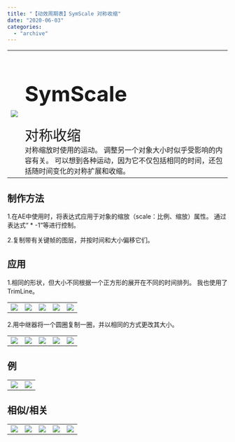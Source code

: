 ```yaml
---
title: "【动效周期表】SymScale 对称收缩"
date: "2020-06-03"
categories: 
  - "archive"
---
```


<table style="border-collapse: collapse;"><tbody class="table1"><tr><td><img src="https://mir.yuelili.com/user/AE/mg/foxcodex/SymScale.gif"></td><td><h2 style="font-size: 36pt;">SymScale</h2><div></div><span style="font-size: 24pt;">对称收缩</span><div></div>对称缩放时使用的运动。 调整另一个对象大小时似乎受影响的内容有关。 可以想到各种运动，因为它不仅包括相同的时间，还包括随时间变化的对称扩展和收缩。</td></tr></tbody></table>

## 制作方法

1.在AE中使用时，将表达式应用于对象的缩放（scale：比例、缩放）属性。 通过表达式“ \* -1”等进行控制。

2.复制带有关键帧的图层，并按时间和大小偏移它们。

## 应用

1.相同的形状，但大小不同根据一个正方形的展开在不同的时间排列。 我也使用了TrimLine。

<table><tbody class="table1"><tr><td><a href="https://yuelili.com/archive/symscale/"><img src="https://mir.yuelili.com/user/AE/mg/foxcodex/SymScale.gif"></a></td><td><img class="plus" src="https://mir.yuelili.com/user/AE/mg/foxcodex/plus.png"></td><td><a href="https://yuelili.com/archive/trimline/"><img src="https://mir.yuelili.com/user/AE/mg/foxcodex/TrimLine.gif"></a></td><td><img class="plus" src="https://mir.yuelili.com/user/AE/mg/foxcodex/tri.png"></td><td><img src="https://mir.yuelili.com/user/AE/mg/foxcodex/SymmetricScale-Ex002.gif"></td></tr></tbody></table>

2.用中继器将一个圆圈复制一圈，并以相同的方式更改其大小。

<table style="border-collapse: collapse;"><tbody class="table1"><tr><td><a href="https://yuelili.com/archive/symscale/"><img src="https://mir.yuelili.com/user/AE/mg/foxcodex/SymScale.gif"></a></td><td><img class="plus" src="https://mir.yuelili.com/user/AE/mg/foxcodex/plus.png"></td><td><a href="https://yuelili.com/archive/repeatrotate/"><img src="https://mir.yuelili.com/user/AE/mg/foxcodex/RepeatRotate.gif"></a></td><td><img class="plus" src="https://mir.yuelili.com/user/AE/mg/foxcodex/tri.png"></td><td><img src="https://mir.yuelili.com/user/AE/mg/foxcodex/SymmetricScale-Ex001.gif"></td></tr></tbody></table>

## 例

<table style="border-collapse: collapse;"><tbody class="table1"><tr><td><img src="https://mir.yuelili.com/user/AE/mg/foxcodex/SymmetricScale-Ex002.gif"></td><td><img src="https://mir.yuelili.com/user/AE/mg/foxcodex/SymmetricScale-Ex001.gif"></td></tr></tbody></table>

## 相似/相关

<table style="border-collapse: collapse;"><tbody class="table1"><tr><td><a href="https://yuelili.com/archive/symrotate/"><img src="https://mir.yuelili.com/user/AE/mg/foxcodex/SymRotate.gif"></a></td><td><a href="https://yuelili.com/archive/scale/"><img src="https://mir.yuelili.com/user/AE/mg/foxcodex/Scale.gif"></a></td><td><a href="https://yuelili.com/archive/tiler/"><img src="https://mir.yuelili.com/user/AE/mg/foxcodex/Tiler.gif"></a></td><td><a href="https://yuelili.com/archive/repeatscale/"><img src="https://mir.yuelili.com/user/AE/mg/foxcodex/RepeatScale.gif"></a></td><td><a href="https://yuelili.com/archive/repeatrotate/"><img src="https://mir.yuelili.com/user/AE/mg/foxcodex/RepeatRotate.gif"></a></td></tr></tbody></table>
